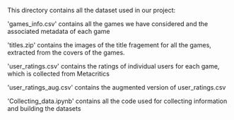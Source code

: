 This directory contains all the dataset used in our project:

'games_info.csv' contains all the games we have considered and the associated metadata of each game

'titles.zip' contains the images of the title fragement for all the games, extracted from the covers of the games.

'user_ratings.csv' contains the ratings of individual users for each game, which is collected from Metacritics

'user_ratings_aug.csv' contains the augmented version of user_ratings.csv

'Collecting_data.ipynb' contains all the code used for collecting information and building the datasets